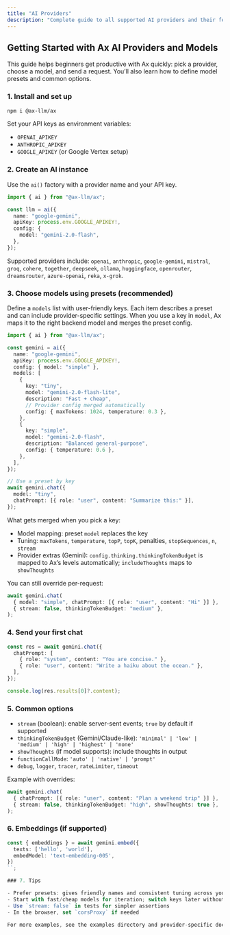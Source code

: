 ```yaml
---
title: "AI Providers"
description: "Complete guide to all supported AI providers and their features"
---
```


## Getting Started with Ax AI Providers and Models

This guide helps beginners get productive with Ax quickly: pick a provider,
choose a model, and send a request. You’ll also learn how to define model
presets and common options.

### 1. Install and set up

```bash
npm i @ax-llm/ax
```

Set your API keys as environment variables:

- `OPENAI_APIKEY`
- `ANTHROPIC_APIKEY`
- `GOOGLE_APIKEY` (or Google Vertex setup)

### 2. Create an AI instance

Use the `ai()` factory with a provider name and your API key.

```ts
import { ai } from "@ax-llm/ax";

const llm = ai({
  name: "google-gemini",
  apiKey: process.env.GOOGLE_APIKEY!,
  config: {
    model: "gemini-2.0-flash",
  },
});
```

Supported providers include: `openai`, `anthropic`, `google-gemini`, `mistral`,
`groq`, `cohere`, `together`, `deepseek`, `ollama`, `huggingface`, `openrouter`,
`dreamsrouter`, `azure-openai`, `reka`, `x-grok`.

### 3. Choose models using presets (recommended)

Define a `models` list with user-friendly keys. Each item describes a preset and
can include provider-specific settings. When you use a key in `model`, Ax maps
it to the right backend model and merges the preset config.

```ts
import { ai } from "@ax-llm/ax";

const gemini = ai({
  name: "google-gemini",
  apiKey: process.env.GOOGLE_APIKEY!,
  config: { model: "simple" },
  models: [
    {
      key: "tiny",
      model: "gemini-2.0-flash-lite",
      description: "Fast + cheap",
      // Provider config merged automatically
      config: { maxTokens: 1024, temperature: 0.3 },
    },
    {
      key: "simple",
      model: "gemini-2.0-flash",
      description: "Balanced general-purpose",
      config: { temperature: 0.6 },
    },
  ],
});

// Use a preset by key
await gemini.chat({
  model: "tiny",
  chatPrompt: [{ role: "user", content: "Summarize this:" }],
});
```

What gets merged when you pick a key:

- Model mapping: preset `model` replaces the key
- Tuning: `maxTokens`, `temperature`, `topP`, `topK`, penalties,
  `stopSequences`, `n`, `stream`
- Provider extras (Gemini): `config.thinking.thinkingTokenBudget` is mapped to
  Ax’s levels automatically; `includeThoughts` maps to `showThoughts`

You can still override per-request:

```ts
await gemini.chat(
  { model: "simple", chatPrompt: [{ role: "user", content: "Hi" }] },
  { stream: false, thinkingTokenBudget: "medium" },
);
```

### 4. Send your first chat

```ts
const res = await gemini.chat({
  chatPrompt: [
    { role: "system", content: "You are concise." },
    { role: "user", content: "Write a haiku about the ocean." },
  ],
});

console.log(res.results[0]?.content);
```

### 5. Common options

- `stream` (boolean): enable server-sent events; `true` by default if supported
- `thinkingTokenBudget` (Gemini/Claude-like):
  `'minimal' | 'low' | 'medium' | 'high' | 'highest' | 'none'`
- `showThoughts` (if model supports): include thoughts in output
- `functionCallMode`: `'auto' | 'native' | 'prompt'`
- `debug`, `logger`, `tracer`, `rateLimiter`, `timeout`

Example with overrides:

```ts
await gemini.chat(
  { chatPrompt: [{ role: "user", content: "Plan a weekend trip" }] },
  { stream: false, thinkingTokenBudget: "high", showThoughts: true },
);
```

### 6. Embeddings (if supported)

```ts
const { embeddings } = await gemini.embed({
  texts: ['hello', 'world'],
  embedModel: 'text-embedding-005',
})
``;

### 7. Tips

- Prefer presets: gives friendly names and consistent tuning across your app
- Start with fast/cheap models for iteration; switch keys later without code changes
- Use `stream: false` in tests for simpler assertions
- In the browser, set `corsProxy` if needed

For more examples, see the examples directory and provider-specific docs.
```
